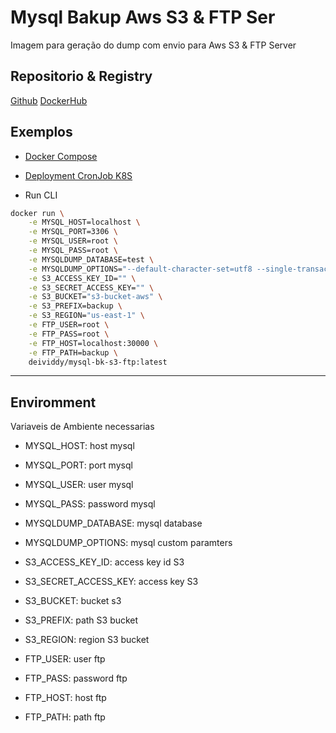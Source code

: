 # Mysql Bakup Aws S3 & FTP Ser

Imagem para geração do dump com envio para Aws S3 & FTP Server

## Repositorio & Registry

[Github](https://github.com/deividdysousa/mysql-bk-s3-ftp)
[DockerHub](https://hub.docker.com/r/deividdy/mysql-bk-s3-ftp)

## Exemplos

- [Docker Compose](docker-compose.yml)
- [Deployment CronJob K8S](deployment.yml)

- Run CLI

```sh
docker run \
    -e MYSQL_HOST=localhost \
    -e MYSQL_PORT=3306 \
    -e MYSQL_USER=root \
    -e MYSQL_PASS=root \
    -e MYSQLDUMP_DATABASE=test \
    -e MYSQLDUMP_OPTIONS="--default-character-set=utf8 --single-transaction=TRUE" \
    -e S3_ACCESS_KEY_ID="" \
    -e S3_SECRET_ACCESS_KEY="" \
    -e S3_BUCKET="s3-bucket-aws" \
    -e S3_PREFIX=backup \
    -e S3_REGION="us-east-1" \
    -e FTP_USER=root \
    -e FTP_PASS=root \
    -e FTP_HOST=localhost:30000 \
    -e FTP_PATH=backup \
    deividdy/mysql-bk-s3-ftp:latest
```

---

## Enviromment

Variaveis de Ambiente necessarias

- MYSQL_HOST: host mysql
- MYSQL_PORT: port mysql
- MYSQL_USER: user mysql
- MYSQL_PASS: password mysql
- MYSQLDUMP_DATABASE: mysql database
- MYSQLDUMP_OPTIONS: mysql custom paramters

- S3_ACCESS_KEY_ID: access key id S3
- S3_SECRET_ACCESS_KEY: access key S3
- S3_BUCKET: bucket s3
- S3_PREFIX: path S3 bucket
- S3_REGION: region S3 bucket

- FTP_USER: user ftp
- FTP_PASS: password ftp
- FTP_HOST: host ftp
- FTP_PATH: path ftp
